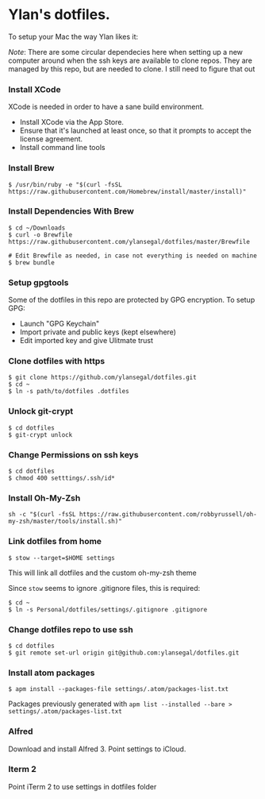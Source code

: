 Ylan's dotfiles.
================

To setup your Mac the way Ylan likes it:

*Note*: There are some circular dependecies here when setting up a new computer around when the ssh keys are
available to clone repos. They are managed by this repo, but are needed to clone. I still need to figure that out

### Install XCode

XCode is needed in order to have a sane build environment.
- Install XCode via the App Store.
- Ensure that it's launched at least once, so that it prompts to accept the license agreement.
- Install command line tools

### Install Brew

```
$ /usr/bin/ruby -e "$(curl -fsSL https://raw.githubusercontent.com/Homebrew/install/master/install)"
```

### Install Dependencies With Brew

```
$ cd ~/Downloads
$ curl -o Brewfile https://raw.githubusercontent.com/ylansegal/dotfiles/master/Brewfile

# Edit Brewfile as needed, in case not everything is needed on machine
$ brew bundle
```

### Setup gpgtools

Some of the dotfiles in this repo are protected by GPG encryption. To setup GPG:

- Launch "GPG Keychain"
- Import private and public keys (kept elsewhere)
- Edit imported key and give Ulitmate trust

### Clone dotfiles with https

```
$ git clone https://github.com/ylansegal/dotfiles.git
$ cd ~
$ ln -s path/to/dotfiles .dotfiles
```

### Unlock git-crypt

```
$ cd dotfiles
$ git-crypt unlock
```

### Change Permissions on ssh keys

```
$ cd dotfiles
$ chmod 400 setttings/.ssh/id*
```

### Install Oh-My-Zsh

```
sh -c "$(curl -fsSL https://raw.githubusercontent.com/robbyrussell/oh-my-zsh/master/tools/install.sh)"
```

### Link dotfiles from home

```
$ stow --target=$HOME settings
```

This will link all dotfiles and the custom oh-my-zsh theme

Since `stow` seems to ignore .gitignore files, this is required:

```
$ cd ~
$ ln -s Personal/dotfiles/settings/.gitignore .gitignore
```

### Change dotfiles repo to use ssh

```
$ cd dotfiles
$ git remote set-url origin git@github.com:ylansegal/dotfiles.git
```

### Install atom packages

```
$ apm install --packages-file settings/.atom/packages-list.txt
```

Packages previously generated with `apm list --installed --bare > settings/.atom/packages-list.txt`

### Alfred

Download and install Alfred 3. Point settings to iCloud.

### Iterm 2

Point iTerm 2 to use settings in dotfiles folder
